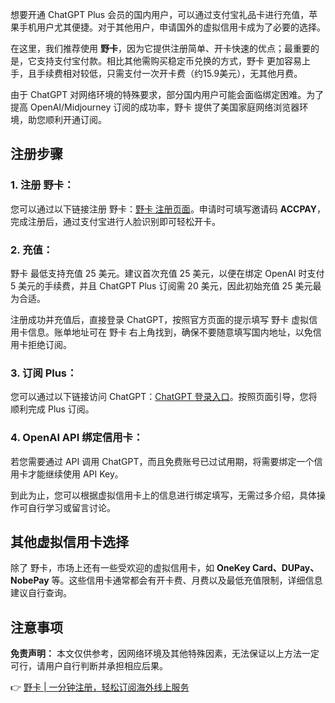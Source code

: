 想要开通 ChatGPT Plus 会员的国内用户，可以通过支付宝礼品卡进行充值，苹果手机用户尤其便捷。对于其他用户，申请国外的虚拟信用卡成为了必要的选择。 

在这里，我们推荐使用 **野卡**，因为它提供注册简单、开卡快速的优点；最重要的是，它支持支付宝付款。相比其他需购买稳定币兑换的方式，野卡 更加容易上手，且手续费相对较低，只需支付一次开卡费（约15.9美元），无其他月费。

由于 ChatGPT 对网络环境的特殊要求，部分国内用户可能会面临绑定困难。为了提高 OpenAI/Midjourney 订阅的成功率，野卡 提供了美国家庭网络浏览器环境，助您顺利开通订阅。

## 注册步骤

### 1. 注册 野卡：

您可以通过以下链接注册 野卡：[野卡 注册页面](https://bit.ly/bewildcard)。申请时可填写邀请码 **ACCPAY**，完成注册后，通过支付宝进行人脸识别即可轻松开卡。

### 2. 充值：

野卡 最低支持充值 25 美元。建议首次充值 25 美元，以便在绑定 OpenAI 时支付 5 美元的手续费，并且 ChatGPT Plus 订阅需 20 美元，因此初始充值 25 美元最为合适。

注册成功并充值后，直接登录 ChatGPT，按照官方页面的提示填写 野卡 虚拟信用卡信息。账单地址可在 野卡 右上角找到，确保不要随意填写国内地址，以免信用卡拒绝订阅。

### 3. 订阅 Plus：

您可以通过以下链接访问 ChatGPT：[ChatGPT 登录入口](https://chat.openai.com/)。按照页面引导，您将顺利完成 Plus 订阅。

### 4. OpenAI API 绑定信用卡：

若您需要通过 API 调用 ChatGPT，而且免费账号已过试用期，将需要绑定一个信用卡才能继续使用 API Key。

到此为止，您可以根据虚拟信用卡上的信息进行绑定填写，无需过多介绍，具体操作可自行学习或留言讨论。

## 其他虚拟信用卡选择

除了 野卡，市场上还有一些受欢迎的虚拟信用卡，如 **OneKey Card、DUPay、NobePay** 等。这些信用卡通常都会有开卡费、月费以及最低充值限制，详细信息建议自行查询。

## 注意事项

**免责声明：** 本文仅供参考，因网络环境及其他特殊因素，无法保证以上方法一定可行，请用户自行判断并承担相应后果。

👉 [野卡 | 一分钟注册，轻松订阅海外线上服务](https://bit.ly/bewildcard)